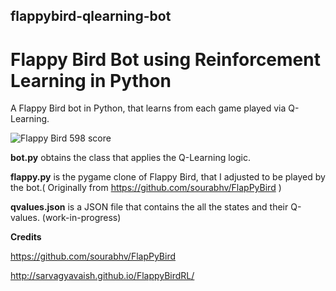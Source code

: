 ## flappybird-qlearning-bot
# Flappy Bird Bot using Reinforcement Learning in Python

A Flappy Bird bot in Python, that learns from each game played via Q-Learning.

![Flappy Bird 598 score](http://i.imgur.com/jxsFAc7.png)



**bot.py** obtains the class that applies the Q-Learning logic.  
  
  
**flappy.py** is the pygame clone of Flappy Bird, that I adjusted to be played by the bot.( Originally from https://github.com/sourabhv/FlapPyBird )
  
**qvalues.json** is a JSON file that contains the all the states and their Q-values. (work-in-progress)
  
  
    
    
  
    
**Credits**  

https://github.com/sourabhv/FlapPyBird  

http://sarvagyavaish.github.io/FlappyBirdRL/
